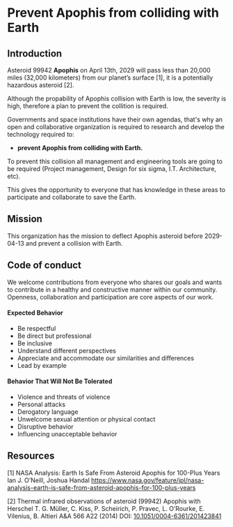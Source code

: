 # Prevent Apophis from colliding with Earth


## Introduction

<!-- Motivation -->
Asteroid 99942 **Apophis** on April 13th, 2029 will pass less than 20,000 miles (32,000 kilometers) from our planet’s surface [1], it is a potentially hazardous asteroid [2].

Although the propability of Apophis collision with Earth is low, the severity is high, therefore a plan to prevent the collition is required.

<!-- Why builidng this organization -->
Governments and space institutions have their own agendas, that's why an open and collaborative organization is required to research and develop the technology required to:
<!-- Problem to solve -->
- **prevent Apophis from colliding with Earth.**

<!-- Learning required -->
To prevent this collision all management and engineering tools are going to be required (Project management, Design for six sigma, I.T. Architecture, etc).

<!-- What makes your organization stand out? -->
This gives the opportunity to everyone that has knowledge in these areas to participate and collaborate to save the Earth.


## Mission

This organization has the mission to deflect Apophis asteroid before 2029-04-13 and prevent a collision with Earth.


## Code of conduct

We welcome contributions from everyone who shares our goals and wants to contribute in a healthy and constructive manner within our community. Openness, collaboration and participation are core aspects of our work.

#### Expected Behavior

- Be respectful
- Be direct but professional
- Be inclusive
- Understand different perspectives
- Appreciate and accommodate our similarities and differences
- Lead by example

#### Behavior That Will Not Be Tolerated

- Violence and threats of violence
- Personal attacks
- Derogatory language
- Unwelcome sexual attention or physical contact
- Disruptive behavior
- Influencing unacceptable behavior


## Resources

[1] NASA Analysis: Earth Is Safe From Asteroid Apophis for 100-Plus Years
Ian J. O’Neill, Joshua Handal
https://www.nasa.gov/feature/jpl/nasa-analysis-earth-is-safe-from-asteroid-apophis-for-100-plus-years

[2] Thermal infrared observations of asteroid (99942) Apophis with Herschel
T. G.  Müller, C.  Kiss, P.  Scheirich, P.  Pravec, L.  O’Rourke, E.  Vilenius, B.  Altieri
A&A 566 A22 (2014)
DOI: [10.1051/0004-6361/201423841](https://doi.org/10.1051/0004-6361/201423841)
